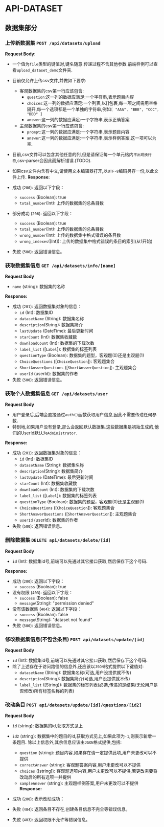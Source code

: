 # API-DATASET

## 数据集部分

### 上传新数据集 `POST /api/datasets/upload`

**Request Body:**
- 一个值为`file`类型的键值对,键名随意.传递过程不含其他参数.前端样例可以查看`upload_dataset_demo`文件夹.
- 目前仅允许上传csv文件,并做如下要求:
    - 客观数据集的csv第一行应该包含:
      - `question`:这一列的数据应满足:一个字符串,表示题目内容
      - `choices`:这一列的数据应满足:一个列表,以[]包裹,每一项之间需用空格隔开,每一个选项都是一个单独的字符串,例如`[ "AAA", "BBB", "CCC", "DDD" ]`
      - `answer`:这一列的数据应满足:一个字符串,表示正确答案
    - 主观数据集的csv第一行应该包含:
      - `prompt`:这一列的数据应满足:一个字符串,表示题目内容
      - `answer`:这一列的数据应满足:一个字符串,表示样例答案,这一项可以为空.
- 目前,csv文件可以包含其他任意的列,但是请保证每一个单元格内`不出现换行符`,csv-parser会因此而解析错误.(TODO).
- 如果csv文件内含有中文,请使用文本编辑器打开,以`UTF-8`编码另存一份,以此文件上传.
**Response:**

- 成功 (`200`): 返回以下字段：
  - `success` (Boolean): true
  - `total_number`(Int): 上传的数据集的总条目数
- 部分成功 (`206`): 返回以下字段：
  - `success` (Boolean): true
  - `total_number`(Int): 上传的数据集的总条目数
  - `wrong_number`(Int): 上传的数据集中格式错误的条目数
  - `wrong_indexes`([Int]): 上传的数据集中格式错误的条目的索引(从1开始)
- 失败 (`500`): 返回错误信息。

### 获取数据集信息 `GET /api/datasets/info/[name]`

**Request Body**

- `name` (string): 数据集的名称

**Response:**

- 成功 (`201`): 返回数据集对象的信息：
  - `id` (Int): 数据集ID
  - `datasetName` (String): 数据集名称
  - `description`(String): 数据集简介
  - `lastUpdate` (DateTime): 最后更新时间
  - `starCount` (Int): 数据集收藏数
  - `downloadCount` (Int): 数据集的下载次数
  - `label_list` ([`Label`]): 数据集的标签列表
  - `questionType` (Boolean): 数据集的题型，客观题(0)还是主观题(1)
  - `ChoiceQuestions` ([`ChoiceQuestion`]): 客观题集合
  - `ShortAnswerQuestions` ([`ShortAnswerQuestion`]): 主观题集合
  - `userId` (userId): 数据集的作者
- 失败 (`500`): 返回错误信息。

### 获取个人数据集信息 `GET /api/datasets/user`

**Request Body**

- 用户登录后,后端会直接通过`auth()`函数获取用户信息,因此不需要传递任何参数.
- 特别地,如果用户没有登录,那么会返回默认数据集.这些数据集是初始生成的,他们的UserId默认为`Administrator`.

**Response:**

- 成功 (`201`): 返回数据集对象的信息：
  - `id` (Int): 数据集ID
  - `datasetName` (String): 数据集名称
  - `description`(String): 数据集简介
  - `lastUpdate` (DateTime): 最后更新时间
  - `starCount` (Int): 数据集收藏数
  - `downloadCount` (Int): 数据集的下载次数
  - `label_list` ([`Label`]): 数据集的标签列表
  - `questionType` (Boolean): 数据集的题型，客观题(0)还是主观题(1)
  - `ChoiceQuestions` ([`ChoiceQuestion`]): 客观题集合
  - `ShortAnswerQuestions` ([`ShortAnswerQuestion`]): 主观题集合
  - `userId` (userId): 数据集的作者
- 失败 (`500`): 返回错误信息。



### 删除数据集 `DELETE api/datasets/delete/[id]`

**Request Body**

- `id` (Int): 数据集id号,前端可以先通过其它接口获取,然后保存下这个号码.

**Response:**

- 成功 (`200`): 返回以下字段：
  - `success` (Boolean): true
- 没有权限 (`403`): 返回以下字段：
  - `success` (Boolean): false
  - `message`(String): "permission denied"
- 没有该数据集 (`404`): 返回以下字段：
  - `success` (Boolean): false
  - `message`(String): "dataset not found"
- 失败 (`500`): 返回错误信息。

### 修改数据集信息(不包含条目) `POST api/datasets/update/[id]`

**Request Body**

- `id` (Int): 数据集id号,前端可以先通过其它接口获取,然后保存下这个号码.
- 除了上述存在于访问路径的信息外,还应该以`JSON`格式提供以下键值对:
  - `datasetName` (String): 数据集名称(可选,用户没提供就不传)
  - `description`(String): 数据集简介(可选,用户没提供就不传)
  - `label_list` ([String]): 数据集的标签列表(必选,传递的是结果(无论用户是否修改)所有标签名称的列表)

### 改动条目 `POST api/datasets/update/[id]/questions/[id2]`

**Request Body**

- `id` (string): 数据集的id,获取方式见上
- `id2` (string): 数据集中的题目的id,获取方式见上,如果此项为`-1`,则表示新增一条题目.
除以上信息外,其余信息应该由`JSON`格式提供,包括:
  - `question` (string): 题目内容,如果存在请一定提供此项,用户未更改可以不提供
  - `correctAnswer` (string): 客观题答案内容,用户未更改可以不提供
  - `choices` ([string]): 客观题选项内容,用户未更改可以不提供,若更改需要将改动后的所有选项一并提供
  - `sampleAnswer` (string): 主观题样例答案,用户未更改可以不提供
**Response:**

- 成功 (`200`): 表示改动成功：
- 失败 (`404`): 返回条目不存在,创建条目信息不完全等错误信息。
- 失败 (`403`): 返回权限不允许等错误信息。
